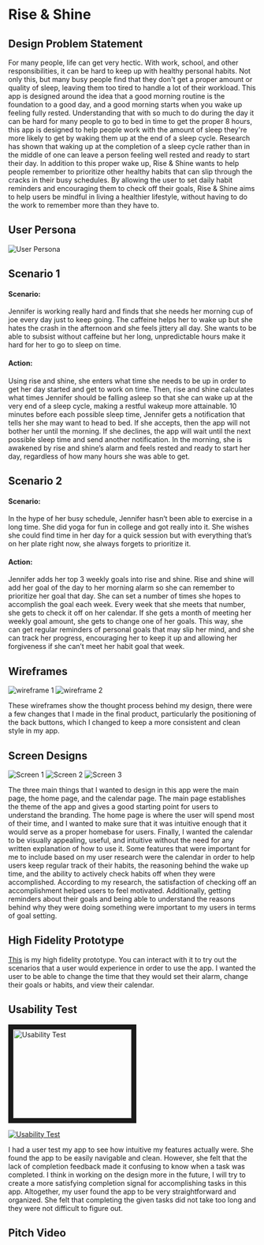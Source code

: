 # Rise & Shine
## Design Problem Statement
For many people, life can get very hectic. With work, school, and other responsibilities, it can be hard to keep up with healthy personal habits. Not only this, but many busy people find that they don't get a proper amount or quality of sleep, leaving them too tired to handle a lot of their workload. This app is designed around the idea that a good morning routine is the foundation to a good day, and a good morning starts when you wake up feeling fully rested. Understanding that with so much to do during the day it can be hard for many people to go to bed in time to get the proper 8 hours, this app is designed to help people work with the amount of sleep they're more likely to get by waking them up at the end of a sleep cycle. Research has shown that waking up at the completion of a sleep cycle rather than in the middle of one can leave a person feeling well rested and ready to start their day. In addition to this proper wake up, Rise & Shine wants to help people remember to prioritize other healthy habits that can slip through the cracks in their busy schedules. By allowing the user to set daily habit reminders and encouraging them to check off their goals, Rise & Shine aims to help users be mindful in living a healthier lifestyle, without having to do the work to remember more than they have to.

## User Persona
![User Persona](https://kcarino17.github.io/DH150-UX/final-project/User%20Persona%20DH%20150.png)

## Scenario 1

#### Scenario:    
Jennifer is working really hard and finds that she needs her morning cup of joe every day just to keep going. The caffeine helps her to wake up but she hates the crash in the afternoon and she feels jittery all day. She wants to be able to subsist without caffeine but her long, unpredictable hours make it hard for her to go to sleep on time.    
#### Action:      
Using rise and shine, she enters what time she needs to be up in order to get her day started and get to work on time. Then, rise and shine calculates what times Jennifer should be falling asleep so that she can wake up at the very end of a sleep cycle, making a restful wakeup more attainable. 10 minutes before each possible sleep time, Jennifer gets a notification that tells her she may want to head to bed. If she accepts, then the app will not bother her until the morning. If she declines, the app will wait until the next possible sleep time and send another notification. In the morning, she is awakened by rise and shine’s alarm and feels rested and ready to start her day, regardless of how many hours she was able to get.

## Scenario 2

#### Scenario:    
In the hype of her busy schedule, Jennifer hasn’t been able to exercise in a long time. She did yoga for fun in college and got really into it. She wishes she could find time in her day for a quick session but with everything that’s on her plate right now, she always forgets to prioritize it.     

#### Action:      
Jennifer adds her top 3 weekly goals into rise and shine. Rise and shine will add her goal of the day to her morning alarm so she can remember to prioritize her goal that day. She can set a number of times she hopes to accomplish the goal each week. Every week that she meets that number, she gets to check it off on her calendar. If she gets a month of meeting her weekly goal amount, she gets to change one of her goals. This way, she can get regular reminders of personal goals that may slip her mind, and she can track her progress, encouraging her to keep it up and allowing her forgiveness if she can’t meet her habit goal that week.   

## Wireframes
![wireframe 1](https://kcarino17.github.io/DH150-UX/final-project/Wireframes-page-001.jpg)
![wireframe 2](https://kcarino17.github.io/DH150-UX/final-project/Wireframes-page-002.jpg)

These wireframes show the thought process behind my design, there were a few changes that I made in the final product, particularly the positioning of the back buttons, which I changed to keep a more consistent and clean style in my app.

## Screen Designs
![Screen 1](https://kcarino17.github.io/DH150-UX/final-project/SmartSelectImage_2019-12-11-18-05-46.png)
![Screen 2](https://kcarino17.github.io/DH150-UX/final-project/SmartSelectImage_2019-12-11-18-06-36.png)
![Screen 3](https://kcarino17.github.io/DH150-UX/final-project/SmartSelectImage_2019-12-11-18-07-47.png)    

The three main things that I wanted to design in this app were the main page, the home page, and the calendar page. The main page establishes the theme of the app and gives a good starting point for users to understand the branding. The home page is where the user will spend most of their time, and I wanted to make sure that it was intuitive enough that it would serve as a proper homebase for users. Finally, I wanted the calendar to be visually appealing, useful, and intuitive without the need for any written explanation of how to use it. Some features that were important for me to include based on my user research were the calendar in order to help users keep regular track of their habits, the reasoning behind the wake up time, and the ability to actively check habits off when they were accomplished. According to my research, the satisfaction of checking off an accomplishment helped users to feel motivated. Additionally, getting reminders about their goals and being able to understand the reasons behind why they were doing something were important to my users in terms of goal setting.

## High Fidelity Prototype
[This](https://xd.adobe.com/view/637c76e1-67de-482e-53ce-179da3d37fe5-154d/?fullscreen&hints=off) is my high fidelity prototype. You can interact with it to try out the scenarios that a user would experience in order to use the app. I wanted the user to be able to change the time that they would set their alarm, change their goals or habits, and view their calendar. 

## Usability Test
<a href="http://www.youtube.com/watch?feature=player_embedded&v=watch?v=-Ddl4dxGP5U
" target="_blank"><img src="http://img.youtube.com/vi/watch?v=-Ddl4dxGP5U/0.jpg" 
alt="Usability Test" width="240" height="180" border="10" /></a>

[![Usability Test](http://img.youtube.com/vi/-Ddl4dxGP5UE/0.jpg)](http://www.youtube.com/watch?v=-Ddl4dxGP5U)


I had a user test my app to see how intuitive my features actually were. She found the app to be easily navigable and clean. However, she felt that the lack of completion feedback made it confusing to know when a task was completed. I think in working on the design more in the future, I will try to create a more satisfying completion signal for accomplishing tasks in this app. Altogether, my user found the app to be very straightforward and organized. She felt that completing the given tasks did not take too long and they were not difficult to figure out.

## Pitch Video
